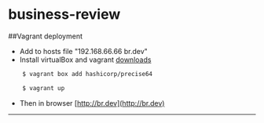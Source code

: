 # business-review

##Vagrant deployment

- Add to hosts file "192.168.66.66  br.dev"
- Install virtualBox and vagrant [downloads](https://www.vagrantup.com/downloads.html)
```sh 
    $ vagrant box add hashicorp/precise64
```
```sh 
    $ vagrant up
```
- Then in browser [http://br.dev](http://br.dev)
---